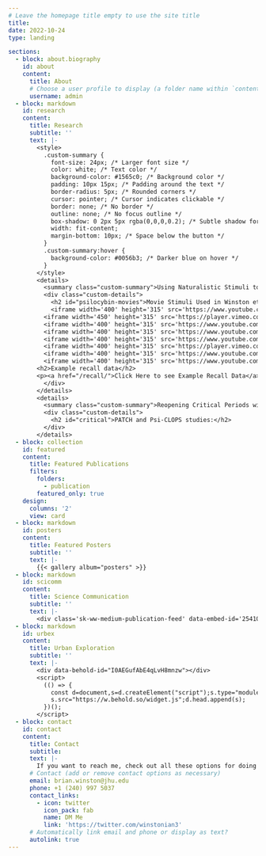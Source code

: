 ```yaml
---
# Leave the homepage title empty to use the site title
title:
date: 2022-10-24
type: landing

sections:
  - block: about.biography
    id: about
    content:
      title: About
      # Choose a user profile to display (a folder name within `content/authors/`)
      username: admin
  - block: markdown
    id: research
    content:
      title: Research
      subtitle: ''
      text: |-
        <style>
          .custom-summary {
            font-size: 24px; /* Larger font size */
            color: white; /* Text color */
            background-color: #1565c0; /* Background color */
            padding: 10px 15px; /* Padding around the text */
            border-radius: 5px; /* Rounded corners */
            cursor: pointer; /* Cursor indicates clickable */
            border: none; /* No border */
            outline: none; /* No focus outline */
            box-shadow: 0 2px 5px rgba(0,0,0,0.2); /* Subtle shadow for depth */
            width: fit-content;
            margin-bottom: 10px; /* Space below the button */
          }
          .custom-summary:hover {
            background-color: #0056b3; /* Darker blue on hover */
          }
        </style>
        <details>
          <summary class="custom-summary">Using Naturalistic Stimuli to Probe the Cognitive and Neural Effects of Psychedelics</summary>
          <div class="custom-details">
            <h2 id="psilocybin-movies">Movie Stimuli Used in Winston et. al, 2025 (in prep):</h2>
            <iframe width='400' height='315' src='https://www.youtube.com/embed/hSqfxILsKRk' frameborder='0' allow='accelerometer; autoplay; clipboard-write; encrypted-media; gyroscope; picture-in-picture' allowfullscreen></iframe>
          <iframe width='450' height='315' src='https://player.vimeo.com/video/124807425?h=69f52cad4d&title=0&byline=0&portrait=0' frameborder='0' allow='accelerometer; autoplay; clipboard-write; encrypted-media; gyroscope; picture-in-picture' allowfullscreen></iframe>
          <iframe width='400' height='315' src='https://www.youtube.com/embed/LIsDtHTklrE' frameborder='0' allow='accelerometer; autoplay; clipboard-write; encrypted-media; gyroscope; picture-in-picture' allowfullscreen></iframe>
          <iframe width='400' height='315' src='https://www.youtube.com/embed/NBVCIgfyciA' frameborder='0' allow='accelerometer; autoplay; clipboard-write; encrypted-media; gyroscope; picture-in-picture' allowfullscreen></iframe>
          <iframe width='400' height='315' src='https://www.youtube.com/embed/XrqSF2OOz_M' frameborder='0' allow='accelerometer; autoplay; clipboard-write; encrypted-media; gyroscope; picture-in-picture' allowfullscreen></iframe>
          <iframe width='400' height='315' src='https://player.vimeo.com/video/270992364?h=15b4603141' frameborder='0' allow='accelerometer; autoplay; clipboard-write; encrypted-media; gyroscope; picture-in-picture' allowfullscreen></iframe>
          <iframe width='400' height='315' src='https://www.youtube.com/embed/yHXLFk8p9WU' frameborder='0' allow='accelerometer; autoplay; clipboard-write; encrypted-media; gyroscope; picture-in-picture' allowfullscreen></iframe>
          <iframe width='400' height='315' src='https://www.youtube.com/embed/VSR88ULkxIY' frameborder='0' allow='accelerometer; autoplay; clipboard-write; encrypted-media; gyroscope; picture-in-picture' allowfullscreen></iframe>    
        <h2>Example recall data</h2>
        <p><a href="/recall/">Click Here to see Example Recall Data</a></p>
          </div>
        </details>
        <details>
          <summary class="custom-summary">Reopening Critical Periods with Psychedelics</summary>
          <div class="custom-details">
            <h2 id="critical">PATCH and Psi-CLOPS studies:</h2>
          </div>
        </details>
  - block: collection
    id: featured
    content:
      title: Featured Publications
      filters:
        folders:
          - publication
        featured_only: true
    design:
      columns: '2'
      view: card
  - block: markdown
    id: posters
    content:
      title: Featured Posters
      subtitle: ''
      text: |-
        {{< gallery album="posters" >}}
  - block: markdown
    id: scicomm
    content:
      title: Science Communication
      subtitle: ''
      text: |-
        <div class='sk-ww-medium-publication-feed' data-embed-id='25410619'></div><script src='https://widgets.sociablekit.com/medium-publication-feed/widget.js' async defer></script>
  - block: markdown
    id: urbex
    content:
      title: Urban Exploration
      subtitle: ''
      text: |-
        <div data-behold-id="I0AEGufAbE4qLvH8mnzw"></div>
        <script>
          (() => {
            const d=document,s=d.createElement("script");s.type="module";
            s.src="https://w.behold.so/widget.js";d.head.append(s);
          })();
        </script>
  - block: contact
    id: contact
    content:
      title: Contact
      subtitle:
      text: |-
        If you want to reach me, check out all these options for doing that:
      # Contact (add or remove contact options as necessary)
      email: brian.winston@jhu.edu  
      phone: +1 (240) 997 5037
      contact_links:
        - icon: twitter
          icon_pack: fab
          name: DM Me
          link: 'https://twitter.com/winstonian3'
      # Automatically link email and phone or display as text?
      autolink: true
---
```

